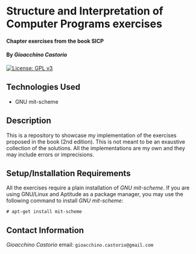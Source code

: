 # Structure and Interpretation of Computer Programs exercises

#### Chapter exercises from the book SICP

#### By _**Gioacchino Castorio**_

[![License: GPL v3](https://img.shields.io/badge/License-GPLv3-blue.svg)](https://www.gnu.org/licenses/gpl-3.0)

## Technologies Used

* GNU mit-scheme

## Description

This is a repository to showcase my implementation of the exercises proposed in the book (2nd edition).
This is not meant to be an exaustive collection of the solutions.
All the implementations are my own and they may include errors or imprecisions.

## Setup/Installation Requirements

All the exercises require a plain installation of _GNU mit-scheme_.
If you are using GNU/Linux and Aptitude as a package manager, you may use the following command to install _GNU mit-scheme_:

`# apt-get install mit-scheme`

## Contact Information

_Gioacchino Castorio_ email: `gioacchino.castorio@gmail.com`
